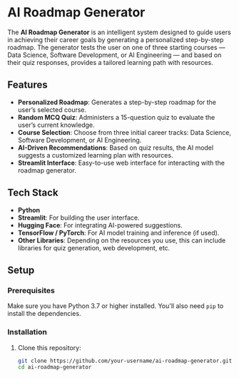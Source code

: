 # AI Roadmap Generator

The **AI Roadmap Generator** is an intelligent system designed to guide users in achieving their career goals by generating a personalized step-by-step roadmap. The generator tests the user on one of three starting courses — Data Science, Software Development, or AI Engineering — and based on their quiz responses, provides a tailored learning path with resources.

## Features

- **Personalized Roadmap**: Generates a step-by-step roadmap for the user’s selected course.
- **Random MCQ Quiz**: Administers a 15-question quiz to evaluate the user’s current knowledge.
- **Course Selection**: Choose from three initial career tracks: Data Science, Software Development, or AI Engineering.
- **AI-Driven Recommendations**: Based on quiz results, the AI model suggests a customized learning plan with resources.
- **Streamlit Interface**: Easy-to-use web interface for interacting with the roadmap generator.

## Tech Stack

- **Python**
- **Streamlit**: For building the user interface.
- **Hugging Face**: For integrating AI-powered suggestions.
- **TensorFlow / PyTorch**: For AI model training and inference (if used).
- **Other Libraries**: Depending on the resources you use, this can include libraries for quiz generation, web development, etc.

## Setup

### Prerequisites

Make sure you have Python 3.7 or higher installed. You'll also need `pip` to install the dependencies.

### Installation

1. Clone this repository:
   ```bash
   git clone https://github.com/your-username/ai-roadmap-generator.git
   cd ai-roadmap-generator
